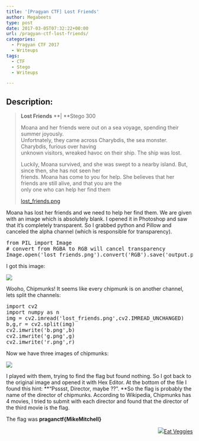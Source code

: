 ```yaml
---
title: '[Pragyan CTF] Lost Friends'
author: Megabeets
type: post
date: 2017-03-05T07:32:22+00:00
url: /pragyan-ctf-lost-friends/
categories:
  - Pragyan CTF 2017
  - Writeups
tags:
  - CTF
  - Stego
  - Writeups

---
```

## Description:

> **Lost Friends** **| **Stego 300
> 
> Moana and her friends were out on a sea voyage, spending their summer joyously.  
> Unfortnately, they came across Charybdis, the sea monster. Charybdis, furious over having  
> unknown visitors, wreaked havoc on their ship. The ship was lost.
> 
> Luckily, Moana survived, and she was swept to a nearby island. But, since then, she has not seen her  
> friends. Moana has come to you for help. She believes that her friends are still alive, and that you are the  
> only one who can help her find them
> 
> <span class="challenge-attachment"><a class="has-tooltip" title="" href="https://ctf.pragyan.org/download?file_key=c759dcc0a65f3c7c49a6d6e41148c1dc4d94fe8ebbfbdfe90f0c31b7772c5c6a&team_key=a500afc4a171f394f280518fefd78d62f976bf8303f77f3431573fce01c983cb" data-toggle="tooltip" data-placement="right" data-original-title="467.10 KB">lost_friends.png</a></span>

Moana has lost her friends and we need to help her find them. We are given with an image which is absolutely blank. I opened it in Photoshop and saw that it&#8217;s completely transparent. So I grabbed python and Pillow and canceled the alpha channel (which is responsible for transparency).

<pre class="lang:python decode:true">from PIL import Image
# convert from RGBA to RGB will cancel transparency
Image.open('lost_friends.png').convert('RGB').save('output.png')
</pre>

I got this image:

<img src="../uploads/2output.png" /> 

Wooho, Chipmunks! It seems like every chipmunk is on another channel, lets split the channels:

<pre class="lang:python decode:true ">import cv2
import numpy as n
img = cv2.imread('lost_friends.png',cv2.IMREAD_UNCHANGED)
b,g,r = cv2.split(img)
cv2.imwrite('b.png',b)
cv2.imwrite('g.png',g)
cv2.imwrite('r.png',r)</pre>

Now we have three images of chipmunks:

<img src="../uploads/chip3.png" /> 

I played with them, trying to find the flag but found nothing. So I got back to the original image and opened it with Hex Editor. At the bottom of the file I found this hint: **&#8220;Psssst, Director, maybe ??&#8221;. **So the flag is probably the name of the director of chipmunks. According to Wikipedia, Chipmunks has 4 movies, I tried to submit with each director and found that the director of the third movie is the flag.

The flag was **praganctf{MikeMitchell}**

<div class="nf-post-footer">
  <p style="text-align: right">
    <a href="https://www.megabeets.net/about.html#vegan"><img src="../uploads/megabeets_inline_logo.png" />Eat Veggies</a>
  </p>
</div>